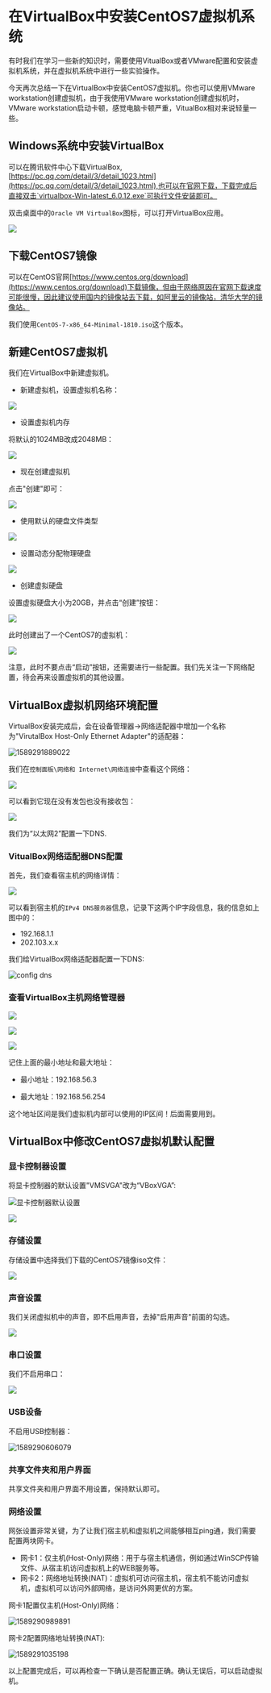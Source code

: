 # 在VirtualBox中安装CentOS7虚拟机系统



有时我们在学习一些新的知识时，需要使用VitualBox或者VMware配置和安装虚拟机系统，并在虚拟机系统中进行一些实验操作。



今天再次总结一下在VirtualBox中安装CentOS7虚拟机。你也可以使用VMware workstation创建虚拟机，由于我使用VMware workstation创建虚拟机时，VMware workstation启动卡顿，感觉电脑卡顿严重，VitualBox相对来说轻量一些。



## Windows系统中安装VirtualBox

可以在腾讯软件中心下载VirtualBox, [https://pc.qq.com/detail/3/detail_1023.html](https://pc.qq.com/detail/3/detail_1023.html),也可以在官网下载，下载完成后直接双击`virtualbox-Win-latest_6.0.12.exe`可执行文件安装即可。

双击桌面中的`Oracle VM VirtualBox`图标，可以打开VirtualBox应用。

![](https://cdn.jsdelivr.net/gh/meizhaohui/cloudimg@master/data/20200511232616.jpg)



## 下载CentOS7镜像

可以在CentOS官网[https://www.centos.org/download](https://www.centos.org/download)下载镜像，但由于网络原因在官网下载速度可能很慢，因此建议使用国内的镜像站去下载，如阿里云的镜像站，清华大学的镜像站。



我们使用`CentOS-7-x86_64-Minimal-1810.iso`这个版本。



## 新建CentOS7虚拟机

我们在VirtualBox中新建虚拟机。

- 新建虚拟机，设置虚拟机名称：

![](https://cdn.jsdelivr.net/gh/meizhaohui/cloudimg@master/data/20200511233502.png)

- 设置虚拟机内存

将默认的1024MB改成2048MB：

![](https://cdn.jsdelivr.net/gh/meizhaohui/cloudimg@master/data/20200511233603.png)

- 现在创建虚拟机

点击"创建"即可：

![](https://cdn.jsdelivr.net/gh/meizhaohui/cloudimg@master/data/20200511233700.png)

- 使用默认的硬盘文件类型

![](https://cdn.jsdelivr.net/gh/meizhaohui/cloudimg@master/data/20200511233812.png)



- 设置动态分配物理硬盘

![](https://cdn.jsdelivr.net/gh/meizhaohui/cloudimg@master/data/20200511233847.png)

- 创建虚拟硬盘

设置虚拟硬盘大小为20GB，并点击“创建”按钮：

![](https://cdn.jsdelivr.net/gh/meizhaohui/cloudimg@master/data/20200511233935.png)

此时创建出了一个CentOS7的虚拟机：

![](https://cdn.jsdelivr.net/gh/meizhaohui/cloudimg@master/data/20200511234109.png)

注意，此时不要点击“启动”按钮，还需要进行一些配置。我们先关注一下网络配置，待会再来设置虚拟机的其他设置。



## VirtualBox虚拟机网络环境配置

VirtualBox安装完成后，会在设备管理器->网络适配器中增加一个名称为"VirutalBox Host-Only Ethernet Adapter"的适配器：

![1589291889022](/img/1589291889022.png)



我们在`控制面板\网络和 Internet\网络连接`中查看这个网络：

![](https://cdn.jsdelivr.net/gh/meizhaohui/cloudimg@master/data/20200511235136.png)

可以看到它现在没有发包也没有接收包：

![](https://cdn.jsdelivr.net/gh/meizhaohui/cloudimg@master/data/20200511235204.png)

我们为“以太网2”配置一下DNS.



### VitualBox网络适配器DNS配置

首先，我们查看宿主机的网络详情：

![](https://cdn.jsdelivr.net/gh/meizhaohui/cloudimg@master/data/20200511235547.png)

可以看到宿主机的`IPv4 DNS服务器`信息，记录下这两个IP字段信息，我的信息如上图中的：

- 192.168.1.1
- 202.103.x.x



我们给VirtualBox网络适配器配置一下DNS:



![config dns](https://cdn.jsdelivr.net/gh/meizhaohui/cloudimg@master/data/20200512000136.png)





### 查看VirtualBox主机网络管理器

![](https://cdn.jsdelivr.net/gh/meizhaohui/cloudimg@master/data/20200512000521.png)

![](https://cdn.jsdelivr.net/gh/meizhaohui/cloudimg@master/data/20200512000606.png)

![](https://cdn.jsdelivr.net/gh/meizhaohui/cloudimg@master/data/20200512000635.png)

记住上面的最小地址和最大地址：

- 最小地址：192.168.56.3

- 最大地址：192.168.56.254

这个地址区间是我们虚拟机内部可以使用的IP区间！后面需要用到。



## VirtualBox中修改CentOS7虚拟机默认配置

### 显卡控制器设置

将显卡控制器的默认设置"VMSVGA"改为“VBoxVGA”:

![显卡控制器默认设置](https://cdn.jsdelivr.net/gh/meizhaohui/cloudimg@master/data/20200512212842.jpg)

![](https://cdn.jsdelivr.net/gh/meizhaohui/cloudimg@master/data/20200512213100.png)



### 存储设置

存储设置中选择我们下载的CentOS7镜像iso文件：

![](https://cdn.jsdelivr.net/gh/meizhaohui/cloudimg@master/data/20200512213203.png)



### 声音设置

我们关闭虚拟机中的声音，即不启用声音，去掉"启用声音"前面的勾选。

![](https://cdn.jsdelivr.net/gh/meizhaohui/cloudimg@master/data/20200512213349.png)



### 串口设置

我们不启用串口：

![](https://cdn.jsdelivr.net/gh/meizhaohui/cloudimg@master/data/20200512213548.png)



### USB设备

不启用USB控制器：

![1589290606079](/img/1589290606079.png)



### 共享文件夹和用户界面

共享文件夹和用户界面不用设置，保持默认即可。



### 网络设置

网张设置非常关键，为了让我们宿主机和虚拟机之间能够相互ping通，我们需要配置两块网卡。

- 网卡1：仅主机(Host-Only)网络：用于与宿主机通信，例如通过WinSCP传输文件、从宿主机访问虚拟机上的WEB服务等。
- 网卡2：网络地址转换(NAT)：虚拟机可访问宿主机，宿主机不能访问虚拟机，虚拟机可以访问外部网络，是访问外网更优的方案。



网卡1配置仅主机(Host-Only)网络：

![1589290989891](/img/1589290989891.png)



网卡2配置网络地址转换(NAT):

![1589291035198](/img/1589291035198.png)

以上配置完成后，可以再检查一下确认是否配置正确。确认无误后，可以启动虚拟机。







